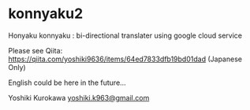 # konnyaku2
Honyaku konnyaku : bi-directional translater using google cloud service

Please see Qiita: https://qiita.com/yoshiki9636/items/64ed7833dfb19bd01dad
(Japanese Only)

English could be here in the future...

Yoshiki Kurokawa yoshiki.k963@gmail.com
